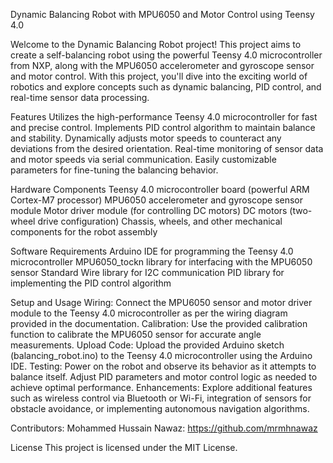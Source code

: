 

Dynamic Balancing Robot with MPU6050 and Motor Control using Teensy 4.0

Welcome to the Dynamic Balancing Robot project! This project aims to create a self-balancing robot using the powerful Teensy 4.0 microcontroller from NXP, 
along with the MPU6050 accelerometer and gyroscope sensor and motor control. With this project, 
you'll dive into the exciting world of robotics and explore concepts such as dynamic balancing, PID control, and real-time sensor data processing.

Features
Utilizes the high-performance Teensy 4.0 microcontroller for fast and precise control.
Implements PID control algorithm to maintain balance and stability.
Dynamically adjusts motor speeds to counteract any deviations from the desired orientation.
Real-time monitoring of sensor data and motor speeds via serial communication.
Easily customizable parameters for fine-tuning the balancing behavior.

Hardware Components
Teensy 4.0 microcontroller board (powerful ARM Cortex-M7 processor)
MPU6050 accelerometer and gyroscope sensor module
Motor driver module (for controlling DC motors)
DC motors (two-wheel drive configuration)
Chassis, wheels, and other mechanical components for the robot assembly

Software Requirements
Arduino IDE for programming the Teensy 4.0 microcontroller
MPU6050_tockn library for interfacing with the MPU6050 sensor
Standard Wire library for I2C communication
PID library for implementing the PID control algorithm

Setup and Usage
Wiring: Connect the MPU6050 sensor and motor driver module to the Teensy 4.0 microcontroller as per the wiring diagram provided in the documentation.
Calibration: Use the provided calibration function to calibrate the MPU6050 sensor for accurate angle measurements.
Upload Code: Upload the provided Arduino sketch (balancing_robot.ino) to the Teensy 4.0 microcontroller using the Arduino IDE.
Testing: Power on the robot and observe its behavior as it attempts to balance itself. Adjust PID parameters and motor control logic as needed to achieve optimal performance.
Enhancements: Explore additional features such as wireless control via Bluetooth or Wi-Fi, integration of sensors for obstacle avoidance, or implementing autonomous navigation algorithms.

Contributors:
Mohammed Hussain Nawaz: https://github.com/mrmhnawaz


License
This project is licensed under the MIT License.

